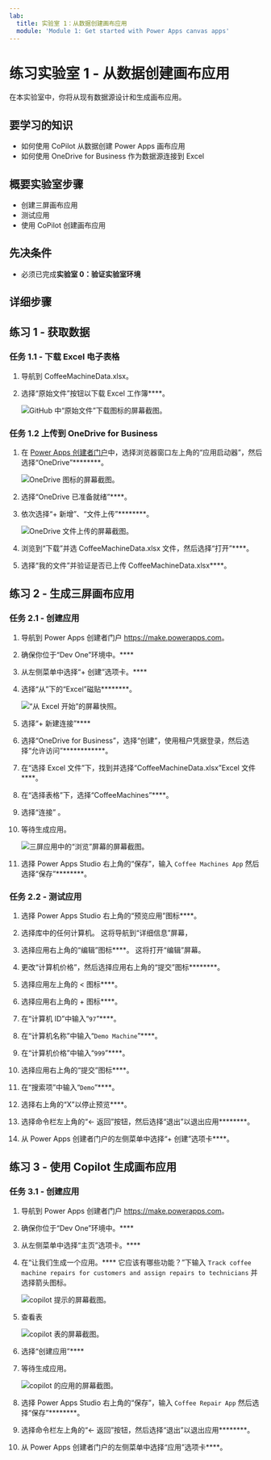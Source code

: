 ```yaml
---
lab:
  title: 实验室 1：从数据创建画布应用
  module: 'Module 1: Get started with Power Apps canvas apps'
---
```


# 练习实验室 1 - 从数据创建画布应用

在本实验室中，你将从现有数据源设计和生成画布应用。

## 要学习的知识

- 如何使用 CoPilot 从数据创建 Power Apps 画布应用
- 如何使用 OneDrive for Business 作为数据源连接到 Excel

## 概要实验室步骤

- 创建三屏画布应用
- 测试应用
- 使用 CoPilot 创建画布应用
  
## 先决条件

- 必须已完成**实验室 0：验证实验室环境**

## 详细步骤

## 练习 1 - 获取数据

### 任务 1.1 - 下载 Excel 电子表格

1. 导航到 CoffeeMachineData.xlsx[](https://github.com/MicrosoftDocs/mslearn-developer-tools-power-platform/blob/master/power-apps/coffee-machine-data/CoffeeMachineData.xlsx)。

1. 选择“原始文件”按钮以下载 Excel 工作簿****。

    ![GitHub 中“原始文件”下载图标的屏幕截图。](../media/raw-download.png)

### 任务 1.2 上传到 OneDrive for Business

1. 在 [Power Apps 创建者门户](https://make.powerapps.com)中，选择浏览器窗口左上角的“应用启动器”，然后选择“OneDrive”********。

    ![OneDrive 图标的屏幕截图。](../media/select-onedrive.png)

1. 选择“OneDrive 已准备就绪”****。

1. 依次选择“+ 新增”、“文件上传”********。

    ![OneDrive 文件上传的屏幕截图。](../media/select-onedrive-upload.png)

1. 浏览到“下载”并选 CoffeeMachineData.xlsx 文件，然后选择“打开”****。

1. 选择“我的文件”并验证是否已上传 CoffeeMachineData.xlsx****。

## 练习 2 - 生成三屏画布应用

### 任务 2.1 - 创建应用

1. 导航到 Power Apps 创建者门户 <https://make.powerapps.com>。

1. 确保你位于“Dev One”环境中。****

1. 从左侧菜单中选择“+ 创建”选项卡。****

1. 选择“从”下的“Excel”磁贴********。

    ![“从 Excel 开始”的屏幕快照。](../media/start-from-excel.png)

1. 选择“+ 新建连接”****

1. 选择“OneDrive for Business”，选择“创建”，使用租户凭据登录，然后选择“允许访问”************。

1. 在“选择 Excel 文件”下，找到并选择“CoffeeMachineData.xlsx”Excel 文件****。

1. 在“选择表格”下，选择“CoffeeMachines”****。

1. 选择“连接” 。

1. 等待生成应用。

    ![三屏应用中的“浏览”屏幕的屏幕截图。](../media/three-screen-app-browse-screen.png)

1. 选择 Power Apps Studio 右上角的“保存”，输入 `Coffee Machines App` 然后选择“保存”********。

### 任务 2.2 - 测试应用

1. 选择 Power Apps Studio 右上角的“预览应用”图标****。

1. 选择库中的任何计算机。 这将导航到“详细信息”屏幕，

1. 选择应用右上角的“编辑”图标****。 这将打开“编辑”屏幕。

1. 更改“计算机价格”，然后选择应用右上角的“提交”图标********。

1. 选择应用左上角的 < 图标****。

1. 选择应用右上角的 + 图标****。

1. 在“计算机 ID”中输入“`97`”****。

1. 在“计算机名称”中输入“`Demo Machine`”****。

1. 在“计算机价格”中输入“`999`”****。

1. 选择应用右上角的“提交”图标****。

1. 在“搜索项”中输入“`Demo`”****。

1. 选择右上角的“X”以停止预览****。

1. 选择命令栏左上角的“<- 返回”按钮，然后选择“退出”以退出应用********。

1. 从 Power Apps 创建者门户的左侧菜单中选择“+ 创建”选项卡****。

## 练习 3 - 使用 Copilot 生成画布应用

### 任务 3.1 - 创建应用

1. 导航到 Power Apps 创建者门户 <https://make.powerapps.com>。

1. 确保你位于“Dev One”环境中。****

1. 从左侧菜单中选择“主页”选项卡。****

1. 在“让我们生成一个应用。**** 它应该有哪些功能？”下输入 `Track coffee machine repairs for customers and assign repairs to technicians` 并选择箭头图标。

    ![copilot 提示的屏幕截图。](../media/copilot-prompt.png)

1. 查看表

    ![copilot 表的屏幕截图。](../media/copilot-table.png)

1. 选择“创建应用”****

1. 等待生成应用。

    ![copilot 的应用的屏幕截图。](../media/copilot-app.png)

1. 选择 Power Apps Studio 右上角的“保存”，输入 `Coffee Repair App` 然后选择“保存”********。

1. 选择命令栏左上角的“<- 返回”按钮，然后选择“退出”以退出应用********。

1. 从 Power Apps 创建者门户的左侧菜单中选择“应用”选项卡****。
